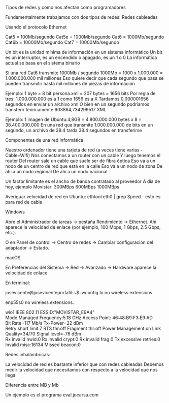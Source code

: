 Tipos de redes y como nos afectan como programadores

Fundamentalmente trabajamos con dos tipos de redes:
Redes cableadas

Usando el protocolo Ethernet

Cat5 = 100Mb/segundo
Cat5e = 1000Mb/segundo
Cat6 = 1000Mb/segundo
Cat6b = 10000Mb/segundo
Cat7 = 10000Mb/segundo

Un bit es la unidad mínima de información en un sistema informático
Un bit es un interruptor, es un encendido o apagado, es un 1 o 0
La informática actual se basa en el sistema binario

Si una red Cat6 transmite 1000Mb / segundo
1000Mb = 1000 x 1.000.000 = 1.000.000.000 mil millones
Eso quiere decir que cada segundo que pasa se pueden transmitir hasta mil millones de piezas de información

Ejemplo:
1 byte = 8 bit
persona.xml = 207 bytes = 1656 bits
Por regla de tres: 1.000.000.000 es a 1 como 1656 es a X
Tardamos 0,000001656 segundos en enviar un archivo xml
O bien en un segundo podríamos transferir teóricamente 603864,734299517 XML

Ejemplo:
1 imagen de Ubuntu:4,8GB = 4.800.000.000 bytes x 8 = 38.400.000.000
En una red que transmite 1.000.000.000 de bits en un segundo, un archivo de 38.4 tarda 38.4 segundos en transferirse

Componentes de una red informática

Nuestro ordenador tiene una tarjeta de red (a veces tiene varias - Cable+Wifi)
Nos conectamos a un router con un cable
Y luego tenemos el router
Del router sale un cable que suele ser de fibra óptica
Eso va a un nodo de un centro de red que está en la calle
Eso va a un nodo de zona
De ahi a un nodo regional
De ahi a  un nodo nacional

Un factor limitante es el ancho de banda contratado al proveedor
A dia de hoy, ejemplo Movistar:
300MBps
600MBps
1000MBps

Averiguar velocidad de red en Ubuntu:
ethtool eth0 | grep Speed - esto es para red de cable

Windows

Abre el Administrador de tareas → pestaña Rendimiento → Ethernet.
Ahí aparece la velocidad de enlace (por ejemplo, 100 Mbps, 1 Gbps, 2.5 Gbps, etc.).

O en Panel de control → Centro de redes → Cambiar configuración del adaptador → Estado.

macOS

En Preferencias del Sistema → Red → Avanzado → Hardware aparece la velocidad de enlace.

En terminal:

josevicente@josevicenteportatil:~$ iwconfig
lo        no wireless extensions.

enp55s0   no wireless extensions.

wlo1      IEEE 802.11  ESSID:"MOVISTAR_E9A4"  
          Mode:Managed  Frequency:5.18 GHz  Access Point: 46:48:B9:F3:E9:AD   
          Bit Rate=117 Mb/s   Tx-Power=22 dBm   
          Retry short limit:7   RTS thr:off   Fragment thr:off
          Power Management:on
          Link Quality=34/70  Signal level=-76 dBm  
          Rx invalid nwid:0  Rx invalid crypt:0  Rx invalid frag:0
          Tx excessive retries:0  Invalid misc:16134   Missed beacon:0



Redes inhalámbricas:

La velocidad de red es bastante inferior que con redes cableadas
Debemos medir la velocidad que necesitamos con respecto a la velocidad que nos llega

Diferencia entre MB y Mb

Un ejemplo es el programa eval.jocarsa.com










